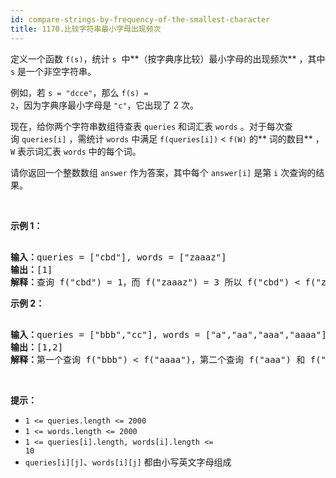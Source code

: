 ```yaml
---
id: compare-strings-by-frequency-of-the-smallest-character
title: 1170.比较字符串最小字母出现频次
---
```

定义一个函数 <code>f(s)</code>，统计 <code>s</code>  中**（按字典序比较）最小字母的出现频次** ，其中 <code>s</code> 是一个非空字符串。

例如，若 <code>s = &#34;dcce&#34;</code>，那么 <code>f(s) = 2</code>，因为字典序最小字母是 <code>&#34;c&#34;</code>，它出现了 2 次。

现在，给你两个字符串数组待查表 <code>queries</code> 和词汇表 <code>words</code> 。对于每次查询 <code>queries[i]</code> ，需统计 <code>words</code> 中满足 <code>f(queries[i])</code> &lt; <code>f(W)</code> 的** 词的数目** ，<code>W</code> 表示词汇表 <code>words</code> 中的每个词。

请你返回一个整数数组 <code>answer</code> 作为答案，其中每个 <code>answer[i]</code> 是第 <code>i</code> 次查询的结果。

 

**示例 1：**


<pre><br/><strong>输入：</strong>queries = [&#34;cbd&#34;], words = [&#34;zaaaz&#34;]<br/><strong>输出：</strong>[1]<br/><strong>解释：</strong>查询 f(&#34;cbd&#34;) = 1，而 f(&#34;zaaaz&#34;) = 3 所以 f(&#34;cbd&#34;) &lt; f(&#34;zaaaz&#34;)。<br/></pre>

**示例 2：**


<pre><br/><strong>输入：</strong>queries = [&#34;bbb&#34;,&#34;cc&#34;], words = [&#34;a&#34;,&#34;aa&#34;,&#34;aaa&#34;,&#34;aaaa&#34;]<br/><strong>输出：</strong>[1,2]<br/><strong>解释：</strong>第一个查询 f(&#34;bbb&#34;) &lt; f(&#34;aaaa&#34;)，第二个查询 f(&#34;aaa&#34;) 和 f(&#34;aaaa&#34;) 都 &gt; f(&#34;cc&#34;)。<br/></pre>

 

**提示：**


- <code>1 &lt;= queries.length &lt;= 2000</code>
- <code>1 &lt;= words.length &lt;= 2000</code>
- <code>1 &lt;= queries[i].length, words[i].length &lt;= 10</code>
- <code>queries[i][j]</code>、<code>words[i][j]</code> 都由小写英文字母组成
